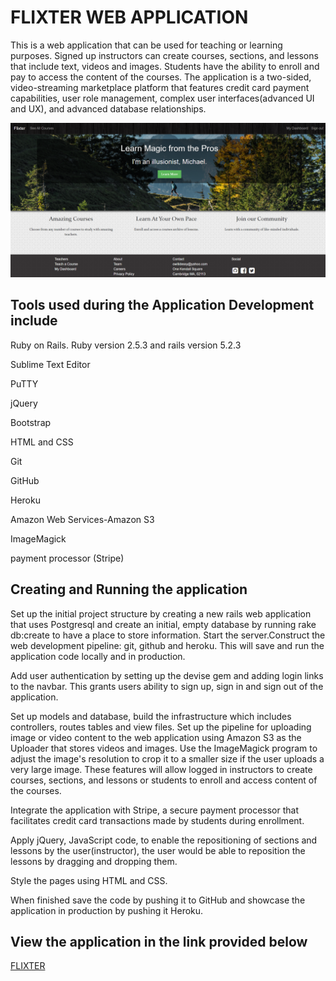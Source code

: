 # FLIXTER WEB APPLICATION

This is a web application that can be used for teaching or learning purposes. Signed up instructors can create courses, sections, and lessons that include text, videos and images. Students have the ability to enroll and pay to access the content of the courses. The application is a two-sided, video-streaming marketplace platform that features credit card payment capabilities, user role management, complex user interfaces(advanced UI and UX), and advanced database relationships. 

![Flixter main page](/app/assets/images/flixtermainpagescreenshot.png)


## Tools used during the Application Development include

Ruby on Rails. Ruby version 2.5.3 and rails version 5.2.3

Sublime Text Editor

PuTTY

jQuery

Bootstrap

HTML and CSS

Git 

GitHub

Heroku

Amazon Web Services-Amazon S3

ImageMagick

payment processor (Stripe) 


## Creating and Running the application

Set up the initial project structure by creating a new rails web application that uses Postgresql and create an initial, empty database by running rake db:create to have a place to store information. Start the server.Construct the web development pipeline: git, github and heroku. This will save and run the application code locally and in production. 

Add user authentication by setting up the devise gem and adding login links to the navbar. This grants users ability to sign up, sign in and sign out of the application. 

Set up models and database, build the infrastructure which includes controllers, routes tables and view files. Set up the pipeline for uploading image or video content to the web application using Amazon S3 as the Uploader that stores videos and images. Use the ImageMagick program to adjust the image's resolution to crop it to a smaller size if the user uploads a very large image. These features will allow logged in instructors to create courses, sections, and lessons or students to enroll and access content of the courses.

Integrate the application with Stripe, a secure payment processor that facilitates credit card transactions made by students during enrollment.  

Apply jQuery, JavaScript code, to enable the repositioning of sections and lessons by the user(instructor), the user would be able to reposition the lessons by dragging and dropping them. 

Style the pages using HTML and CSS.

When finished save the code by pushing it to GitHub and showcase the application in production by pushing it Heroku.


## View the application in the link provided below

[FLIXTER](https://flixter-dessy-owiti.herokuapp.com/)



